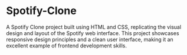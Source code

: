 # Spotify-Clone
A Spotify Clone project built using HTML and CSS, replicating the visual design and layout of the Spotify web interface. This project showcases responsive design principles and a clean user interface, making it an excellent example of frontend development skills.
